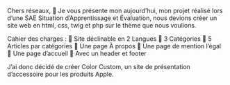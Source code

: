 Chers réseaux,
👋 Je vous présente mon aujourd’hui, mon projet réalisé lors d’une SAE Situation d’Apprentissage et Évaluation, nous devions créer un site web en html, css, twig et php sur le thème que nous voulions.

Cahier des charges :
🔸 Site déclinable en 2 Langues
🔸    3 Catégories
🔸 5 Articles par catégories
🔸 Une page À propos
🔸 Une page de mention l’égal
🔸 Une page d’accueil
🔸 Avec un header et footer

J’ai donc décidé de créer Color Custom, un site de présentation d’accessoire pour les produits Apple.
